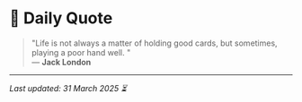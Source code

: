 # 📜 Daily Quote

> "Life is not always a matter of holding good cards, but sometimes, playing a poor hand well. "  
> — **Jack London**

---

_Last updated: 31 March 2025 ⏳_
